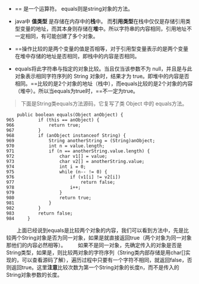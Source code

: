  -   == 是一个运算符。 
	 equals则是string对象的方法。

 - java中 **值类型** 是存储在内存中的**栈**中。
 而**引用类型**在栈中仅仅是存储引用类型变量的地址，而其本身则存储在**堆**中。所以字符串的内容相同，引用地址不一定相同，有可能创建了多个对象。
 
 - ==操作比较的是两个变量的值是否相等，对于引用型变量表示的是两个变量在堆中存储的地址是否相同，即栈中的内容是否相同。
 
 - equals将此字符串与指定的对象比较。当且仅当该参数不为 null，并且是与此对象表示相同字符序列的 String 对象时，结果才为 true。即堆中的内容是否相同。==比较的是2个对象的地址（栈中），而equals比较的是2个对象的内容（堆中）。所以当equals为true时，==不一定为true。

> 下面是String类equals方法源码，它复写了类 Object 中的 equals方法。

```
	public boolean equals(Object anObject) {
965         if (this == anObject) {
966             return true;
967         }
968         if (anObject instanceof String) {
969             String anotherString = (String)anObject;
970             int n = value.length;
971             if (n == anotherString.value.length) {
972                 char v1[] = value;
973                 char v2[] = anotherString.value;
974                 int i = 0;
975                 while (n-- != 0) {
976                     if (v1[i] != v2[i])
977                         return false;
978                     i++;
979                 }
980                 return true;
981             }
982         }
983         return false;
984     }
```
　　上面已经说到equals是比较两个对象的内容，我们可以看到方法中，先是比较两个String对象是否为同一对象，如果是就直接返回true（两个对象为同一对象那他们的内容必然相等）。
　　如果不是同一对象，先确定传入的对象是否是String类型，如果是，则比较两对象的字符序列（String类内部存储是用char[]实现的，可以查看源码了解），遍历过程中只要有一个字符不相同，就返回false，否则返回true。这里**注意**比较次数为第一个String对象的长度n，而不是传入的String对象参数的长度。
